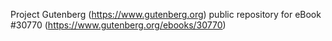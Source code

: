 Project Gutenberg (https://www.gutenberg.org) public repository for eBook #30770 (https://www.gutenberg.org/ebooks/30770)
